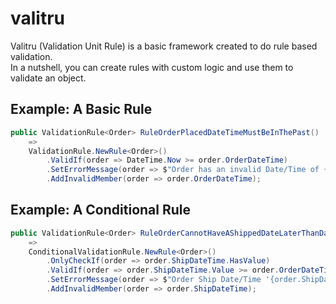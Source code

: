 # valitru
Valitru (Validation Unit Rule) is a basic framework created to do rule based validation.  
In a nutshell, you can create rules with custom logic and use them to validate an object.

## Example: A Basic Rule
```C#
public ValidationRule<Order> RuleOrderPlacedDateTimeMustBeInThePast()
    =>
    ValidationRule.NewRule<Order>()
        .ValidIf(order => DateTime.Now >= order.OrderDateTime)
        .SetErrorMessage(order => $"Order has an invalid Date/Time of {order.OrderDateTime }")
        .AddInvalidMember(order => order.OrderDateTime);
```

## Example: A Conditional Rule
```C#
public ValidationRule<Order> RuleOrderCannotHaveAShippedDateLaterThanDatePlaced()
    =>
    ConditionalValidationRule.NewRule<Order>()
        .OnlyCheckIf(order => order.ShipDateTime.HasValue)
        .ValidIf(order => order.ShipDateTime.Value >= order.OrderDateTime)
        .SetErrorMessage(order => $"Order Ship Date/Time '{order.ShipDateTime.Value}' is invalid")
        .AddInvalidMember(order => order.ShipDateTime);
```

